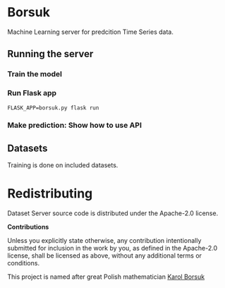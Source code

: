 # Borsuk

Machine Learning server for predcition Time Series data.

 
## Running the server

### Train the model

### Run Flask app

```
FLASK_APP=borsuk.py flask run
```

### Make prediction: Show how to use API


## Datasets

Training is done on included datasets.
 

# Redistributing

Dataset Server source code is distributed under the Apache-2.0 license.

**Contributions**

Unless you explicitly state otherwise, any contribution intentionally submitted
for inclusion in the work by you, as defined in the Apache-2.0 license, shall be
licensed as above, without any additional terms or conditions.

This project is named after great Polish mathematician [Karol Borsuk](https://en.wikipedia.org/wiki/Karol_Borsuk)
